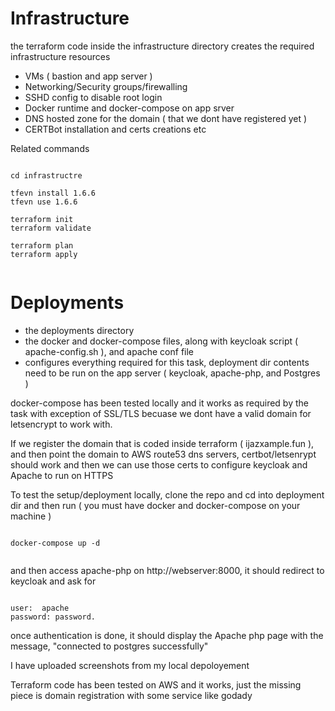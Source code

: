 # Infrastructure

the terraform code inside the infrastructure directory creates the required infrastructure resources
 
 - VMs ( bastion and app server )
 - Networking/Security groups/firewalling
 - SSHD config to disable root  login
 - Docker runtime and docker-compose on app srver
 - DNS hosted zone for the domain ( that we dont have registered yet )
 - CERTBot installation and certs creations etc


Related commands

```

cd infrastructre

tfevn install 1.6.6
tfevn use 1.6.6

terraform init
terraform validate

terraform plan
terraform apply


```

# Deployments

 - the deployments directory
 - the docker and docker-compose files, along with keycloak script ( apache-config.sh ), and apache conf file 
 - configures everything required for this task, deployment dir contents need to be run on the app server ( keycloak, apache-php, and Postgres )


docker-compose has been tested locally and it works as required by the task with exception of SSL/TLS becuase we dont have a valid domain for letsencrypt
to work with.


If we register the domain that is coded inside terraform ( ijazxample.fun ), and then point the domain to AWS route53 dns  servers, certbot/letsenrypt should 
work and then we can use those certs to configure keycloak and Apache to run on HTTPS


To test the setup/deployment locally, clone the repo and cd into deployment dir and then run  ( you must have docker and docker-compose on your machine )



```

docker-compose up -d 


```

and then access apache-php on http://webserver:8000, it should redirect to keycloak and ask for


```

user:  apache
password: password.

```


once authentication is done, it should display the Apache php page with the message, "connected to postgres successfully" 



I have uploaded screenshots from my local depoloyement



Terraform code has been tested on AWS and it works, just the missing piece is domain registration with some service like godady


